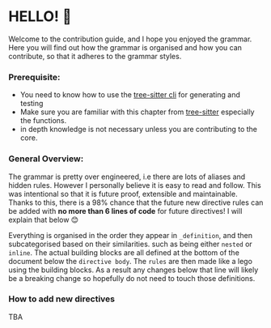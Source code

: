 # HELLO! 👋

Welcome to the contribution guide, and I hope you enjoyed the grammar.
Here you will find out how the grammar is organised and how you can contribute, so that it adheres to the grammar styles.

### Prerequisite:
- You need to know how to use the [tree-sitter cli](https://tree-sitter.github.io/tree-sitter/creating-parsers#tool-overview) for generating and testing
- Make sure you are familiar with this chapter from [tree-sitter](https://tree-sitter.github.io/tree-sitter/creating-parsers#writing-the-grammar) especially the functions.
- in depth knowledge is not necessary unless you are contributing to the core.

### General Overview:
The grammar is pretty over engineered, i.e there are lots of aliases and hidden rules. However I personally believe it is easy to read and follow. This was intentional so that it is future proof, extensible and maintainable. Thanks to this, there is a 98% chance that the future new directive rules can be added with **no more than 6 lines of code** for future directives! I will explain that below 😊

Everything is organised in the order they appear in `_definition`, and then subcategorised based on their similarities. such as being either `nested` or `inline`. The actual building blocks are all defined at the bottom of the document below the `directive body`. The `rules` are then made like a lego using the building blocks. As a result any changes below that line will likely be a breaking change so hopefully do not need to touch those definitions.

### How to add new directives
TBA